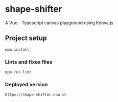 # shape-shifter

A Vue - Typescript canvas playground using Konva.js

## Project setup
```
npm install
```

### Lints and fixes files
```
npm run lint
```

### Deployed version
```
https://shape-shifter.now.sh
```
